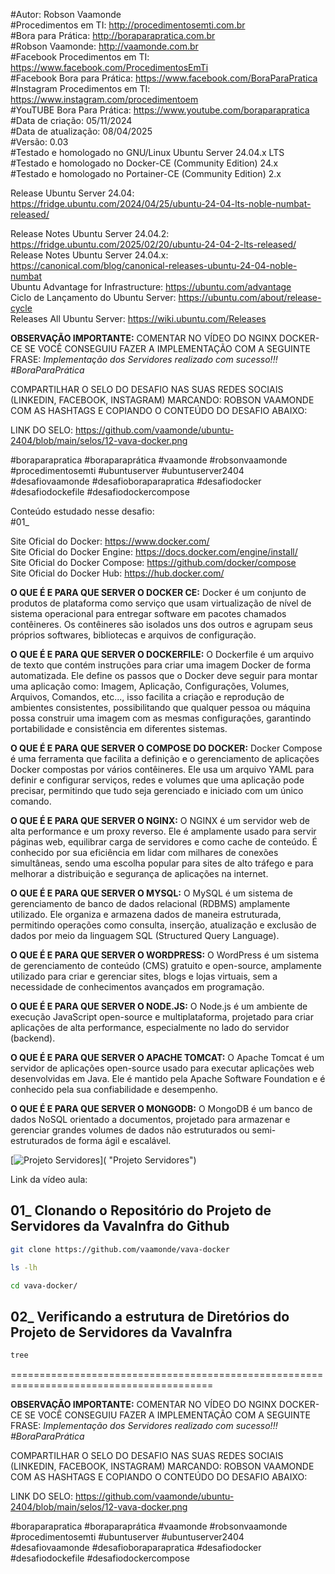 #Autor: Robson Vaamonde<br>
#Procedimentos em TI: http://procedimentosemti.com.br<br>
#Bora para Prática: http://boraparapratica.com.br<br>
#Robson Vaamonde: http://vaamonde.com.br<br>
#Facebook Procedimentos em TI: https://www.facebook.com/ProcedimentosEmTi<br>
#Facebook Bora para Prática: https://www.facebook.com/BoraParaPratica<br>
#Instagram Procedimentos em TI: https://www.instagram.com/procedimentoem<br>
#YouTUBE Bora Para Prática: https://www.youtube.com/boraparapratica<br>
#Data de criação: 05/11/2024<br>
#Data de atualização: 08/04/2025<br>
#Versão: 0.03<br>
#Testado e homologado no GNU/Linux Ubuntu Server 24.04.x LTS<br>
#Testado e homologado no Docker-CE (Community Edition) 24.x<br>
#Testado e homologado no Portainer-CE (Community Edition) 2.x<br>

Release Ubuntu Server 24.04: https://fridge.ubuntu.com/2024/04/25/ubuntu-24-04-lts-noble-numbat-released/

Release Notes Ubuntu Server 24.04.2: https://fridge.ubuntu.com/2025/02/20/ubuntu-24-04-2-lts-released/<br>
Release Notes Ubuntu Server 24.04.x: https://canonical.com/blog/canonical-releases-ubuntu-24-04-noble-numbat<br>
Ubuntu Advantage for Infrastructure: https://ubuntu.com/advantage<br>
Ciclo de Lançamento do Ubuntu Server: https://ubuntu.com/about/release-cycle<br>
Releases All Ubuntu Server: https://wiki.ubuntu.com/Releases

**OBSERVAÇÃO IMPORTANTE:** COMENTAR NO VÍDEO DO NGINX DOCKER-CE SE VOCÊ CONSEGUIU FAZER A IMPLEMENTAÇÃO COM A SEGUINTE FRASE: *Implementação dos Servidores realizado com sucesso!!! #BoraParaPrática*

COMPARTILHAR O SELO DO DESAFIO NAS SUAS REDES SOCIAIS (LINKEDIN, FACEBOOK, INSTAGRAM) MARCANDO: ROBSON VAAMONDE COM AS HASHTAGS E COPIANDO O CONTEÚDO DO DESAFIO ABAIXO: 

LINK DO SELO: https://github.com/vaamonde/ubuntu-2404/blob/main/selos/12-vava-docker.png

#boraparapratica #boraparaprática #vaamonde #robsonvaamonde #procedimentosemti #ubuntuserver #ubuntuserver2404 #desafiovaamonde #desafioboraparapratica #desafiodocker #desafiodockefile #desafiodockercompose

Conteúdo estudado nesse desafio:<br>
#01_ 

Site Oficial do Docker: https://www.docker.com/<br>
Site Oficial do Docker Engine: https://docs.docker.com/engine/install/<br>
Site Oficial do Docker Compose: https://github.com/docker/compose<br>
Site Oficial do Docker Hub: https://hub.docker.com/<br>

**O QUE É E PARA QUE SERVER O DOCKER CE:** Docker é um conjunto de produtos de plataforma como serviço que usam virtualização de nível de sistema operacional para entregar software em pacotes chamados contêineres. Os contêineres são isolados uns dos outros e agrupam seus próprios softwares, bibliotecas e arquivos de configuração.

**O QUE É E PARA QUE SERVER O DOCKERFILE:** O Dockerfile é um arquivo de texto que contém instruções para criar uma imagem Docker de forma automatizada. Ele define os passos que o Docker deve seguir para montar uma aplicação como: Imagem, Aplicação, Configurações, Volumes, Arquivos, Comandos, etc..., isso facilita a criação e reprodução de ambientes consistentes, possibilitando que qualquer pessoa ou máquina possa construir uma imagem com as mesmas configurações, garantindo portabilidade e consistência em diferentes sistemas.

**O QUE É E PARA QUE SERVER O COMPOSE DO DOCKER:** Docker Compose é uma ferramenta que facilita a definição e o gerenciamento de aplicações Docker compostas por vários contêineres. Ele usa um arquivo YAML para definir e configurar serviços, redes e volumes que uma aplicação pode precisar, permitindo que tudo seja gerenciado e iniciado com um único comando.

**O QUE É E PARA QUE SERVER O NGINX:** O NGINX é um servidor web de alta performance e um proxy reverso. Ele é amplamente usado para servir páginas web, equilibrar carga de servidores e como cache de conteúdo. É conhecido por sua eficiência em lidar com milhares de conexões simultâneas, sendo uma escolha popular para sites de alto tráfego e para melhorar a distribuição e segurança de aplicações na internet.

**O QUE É E PARA QUE SERVER O MYSQL:** O MySQL é um sistema de gerenciamento de banco de dados relacional (RDBMS) amplamente utilizado. Ele organiza e armazena dados de maneira estruturada, permitindo operações como consulta, inserção, atualização e exclusão de dados por meio da linguagem SQL (Structured Query Language).

**O QUE É E PARA QUE SERVER O WORDPRESS:** O WordPress é um sistema de gerenciamento de conteúdo (CMS) gratuito e open-source, amplamente utilizado para criar e gerenciar sites, blogs e lojas virtuais, sem a necessidade de conhecimentos avançados em programação.

**O QUE É E PARA QUE SERVER O NODE.JS:** O Node.js é um ambiente de execução JavaScript open-source e multiplataforma, projetado para criar aplicações de alta performance, especialmente no lado do servidor (backend).

**O QUE É E PARA QUE SERVER O APACHE TOMCAT:** O Apache Tomcat é um servidor de aplicações open-source usado para executar aplicações web desenvolvidas em Java. Ele é mantido pela Apache Software Foundation e é conhecido pela sua confiabilidade e desempenho.

**O QUE É E PARA QUE SERVER O MONGODB:** O MongoDB é um banco de dados NoSQL orientado a documentos, projetado para armazenar e gerenciar grandes volumes de dados não estruturados ou semi-estruturados de forma ágil e escalável.

[![Projeto Servidores](http://img.youtube.com/vi//0.jpg)]( "Projeto Servidores")

Link da vídeo aula: 

## 01_ Clonando o Repositório do Projeto de Servidores da VavaInfra do Github
```bash
git clone https://github.com/vaamonde/vava-docker

ls -lh

cd vava-docker/
```

## 02_ Verificando a estrutura de Diretórios do Projeto de Servidores da VavaInfra
```bash
tree

```

=========================================================================================

**OBSERVAÇÃO IMPORTANTE:** COMENTAR NO VÍDEO DO NGINX DOCKER-CE SE VOCÊ CONSEGUIU FAZER A IMPLEMENTAÇÃO COM A SEGUINTE FRASE: *Implementação dos Servidores realizado com sucesso!!! #BoraParaPrática*

COMPARTILHAR O SELO DO DESAFIO NAS SUAS REDES SOCIAIS (LINKEDIN, FACEBOOK, INSTAGRAM) MARCANDO: ROBSON VAAMONDE COM AS HASHTAGS E COPIANDO O CONTEÚDO DO DESAFIO ABAIXO: 

LINK DO SELO: https://github.com/vaamonde/ubuntu-2404/blob/main/selos/12-vava-docker.png

#boraparapratica #boraparaprática #vaamonde #robsonvaamonde #procedimentosemti #ubuntuserver #ubuntuserver2404 #desafiovaamonde #desafioboraparapratica #desafiodocker #desafiodockefile #desafiodockercompose